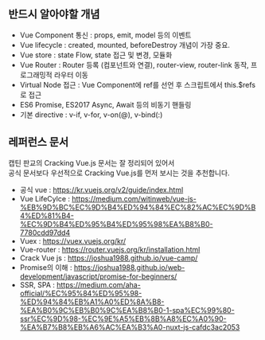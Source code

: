 ## 반드시 알아야할 개념
- Vue Component 통신 : props, emit, model 등의 이벤트
- Vue lifecycle : created, mounted, beforeDestroy 개념이 가장 중요.
- Vue store : state Flow, state 접근 및 변경, 모듈화
- Vue Router : Router 등록 (컴포넌트와 연결), router-view, router-link 동작, 프로그래밍적 라우터 이동
- Virtual Node 접근 : Vue Component에 ref를 선언 후 스크립트에서 this.$refs로 접근   
- ES6 Promise, ES2017 Async, Await 등의 비동기 핸들링 
- 기본 directive : v-if, v-for, v-on(@), v-bind(:)

## 레퍼런스 문서 
캡틴 판교의 Cracking Vue.js 문서는 잘 정리되어 있어서  
공식 문서보다 우선적으로 Cracking Vue.js를 먼저 보시는 것을 추천합니다.

- 공식 vue : https://kr.vuejs.org/v2/guide/index.html
- Vue LifeCylce : https://medium.com/witinweb/vue-js-%EB%9D%BC%EC%9D%B4%ED%94%84%EC%82%AC%EC%9D%B4%ED%81%B4-%EC%9D%B4%ED%95%B4%ED%95%98%EA%B8%B0-7780cdd97dd4  
- Vuex : https://vuex.vuejs.org/kr/
- Vue-router : https://router.vuejs.org/kr/installation.html
- Crack Vue js : https://joshua1988.github.io/vue-camp/
- Promise의 이해 : https://joshua1988.github.io/web-development/javascript/promise-for-beginners/
- SSR, SPA : https://medium.com/aha-official/%EC%95%84%ED%95%98-%ED%94%84%EB%A1%A0%ED%8A%B8-%EA%B0%9C%EB%B0%9C%EA%B8%B0-1-spa%EC%99%80-ssr%EC%9D%98-%EC%9E%A5%EB%8B%A8%EC%A0%90-%EA%B7%B8%EB%A6%AC%EA%B3%A0-nuxt-js-cafdc3ac2053

